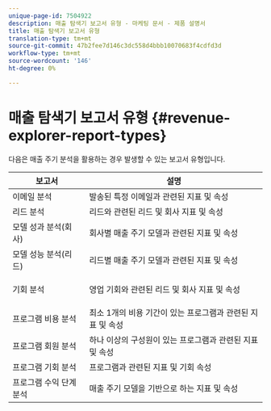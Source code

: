 ```yaml
---
unique-page-id: 7504922
description: 매출 탐색기 보고서 유형 - 마케팅 문서 - 제품 설명서
title: 매출 탐색기 보고서 유형
translation-type: tm+mt
source-git-commit: 47b2fee7d146c3dc558d4bbb10070683f4cdfd3d
workflow-type: tm+mt
source-wordcount: '146'
ht-degree: 0%

---
```



# 매출 탐색기 보고서 유형 {#revenue-explorer-report-types}

다음은 매출 주기 분석을 활용하는 경우 발생할 수 있는 보고서 유형입니다.

<table> 
 <thead> 
  <tr> 
   <th>보고서</th> 
   <th>설명</th> 
  </tr> 
 </thead> 
 <tbody> 
  <tr> 
   <td>이메일 분석</td> 
   <td>발송된 특정 이메일과 관련된 지표 및 속성</td> 
  </tr> 
  <tr> 
   <td>리드 분석</td> 
   <td>리드와 관련된 리드 및 회사 지표 및 속성</td> 
  </tr> 
  <tr> 
   <td>모델 성과 분석(회사)</td> 
   <td>회사별 매출 주기 모델과 관련된 지표 및 속성</td> 
  </tr> 
  <tr> 
   <td>모델 성능 분석(리드)</td> 
   <td>리드별 매출 주기 모델과 관련된 지표 및 속성</td> 
  </tr> 
  <tr> 
   <td>기회 분석</td> 
   <td><p>영업 기회와 관련된 리드 및 회사 지표 및 속성</p></td> 
  </tr> 
  <tr> 
   <td>프로그램 비용 분석</td> 
   <td>최소 1개의 비용 기간이 있는 프로그램과 관련된 지표 및 속성</td> 
  </tr> 
  <tr> 
   <td>프로그램 회원 분석</td> 
   <td>하나 이상의 구성원이 있는 프로그램과 관련된 지표 및 속성</td> 
  </tr> 
  <tr> 
   <td>프로그램 기회 분석</td> 
   <td>프로그램과 관련된 지표 및 기회 속성</td> 
  </tr> 
  <tr> 
   <td>프로그램 수익 단계 분석</td> 
   <td>매출 주기 모델을 기반으로 하는 지표 및 속성</td> 
  </tr> 
 </tbody> 
</table>

